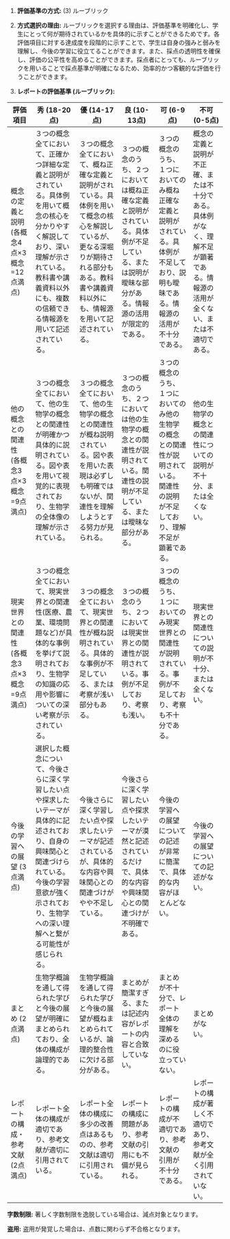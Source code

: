 1. **評価基準の方式:** (3) ルーブリック

2. **方式選択の理由:** ルーブリックを選択する理由は、評価基準を明確化し、学生にとって何が期待されているかを具体的に示すことができるためです。各評価項目に対する達成度を段階的に示すことで、学生は自身の強みと弱みを理解し、今後の学習に役立てることができます。また、採点の透明性を確保し、評価の公平性を高めることができます。採点者にとっても、ルーブリックを用いることで採点基準が明確になるため、効率的かつ客観的な評価を行うことができます。


3. **レポートの評価基準 (ルーブリック):**

| 評価項目 | 秀 (18-20点) | 優 (14-17点) | 良 (10-13点) | 可 (6-9点) | 不可 (0-5点) |
|---|---|---|---|---|---|
| 概念の定義と説明 (各概念4点×3概念=12点満点) | ３つの概念全てにおいて、正確かつ詳細な定義と説明がされている。具体例を用いて概念の核心を分かりやすく解説しており、深い理解が示されている。教科書や講義資料以外にも、複数の信頼できる情報源を用いて記述されている。 | ３つの概念全てにおいて、概ね正確な定義と説明がされている。具体例を用いて概念の核心を解説しているが、更なる深堀りが期待される部分もある。教科書や講義資料以外にも、情報源を用いて記述されている。 | ３つの概念のうち、２つにおいては概ね正確な定義と説明がされている。具体例が不足している、または説明が曖昧な部分がある。情報源の活用が限定的である。 | ３つの概念のうち、１つにおいてのみ概ね正確な定義と説明がされている。具体例が不足しており、説明も曖昧である。情報源の活用が不十分である。 | 概念の定義と説明が不正確、または不十分である。具体例がなく、理解不足が顕著である。情報源の活用が全くない、または不適切である。 |
| 他の概念との関連性 (各概念3点×3概念=9点満点) | ３つの概念全てにおいて、他の生物学の概念との関連性が明確かつ具体的に説明されている。図や表を用いて視覚的に表現されており、生物学の全体像の理解が示されている。 | ３つの概念全てにおいて、他の生物学の概念との関連性が概ね説明されている。図や表を用いた表現は必ずしも明確ではないが、関連性を理解しようとする努力が見られる。 | ３つの概念のうち、２つにおいては他の生物学の概念との関連性が説明されている。関連性の説明が不足している、または曖昧な部分がある。 | ３つの概念のうち、１つにおいてのみ他の生物学の概念との関連性が説明されている。関連性の説明が不足しており、理解不足が顕著である。 | 他の生物学の概念との関連性についての説明が不十分、または全くない。 |
| 現実世界との関連性 (各概念3点×3概念=9点満点) | ３つの概念全てにおいて、現実世界との関連性(医療、農業、環境問題など)が具体的な事例を挙げて説明されており、生物学の知識の応用や影響についての深い考察が示されている。 | ３つの概念全てにおいて、現実世界との関連性が概ね説明されている。具体的な事例が不足している、または考察が浅い部分もある。 | ３つの概念のうち、２つにおいては現実世界との関連性が説明されている。事例が不足しており、考察も浅い。 | ３つの概念のうち、１つにおいてのみ現実世界との関連性が説明されている。事例が不足しており、考察も不十分である。 | 現実世界との関連性についての説明が不十分、または全くない。 |
| 今後の学習への展望 (3点満点) | 選択した概念について、今後さらに深く学習したい点や探求したいテーマが具体的に記述されており、自身の興味関心と関連づけられている。今後の学習意欲が強く示されており、生物学への深い理解へと繋がる可能性が感じられる。 | 今後さらに深く学習したい点や探求したいテーマが記述されているが、具体的な内容や興味関心との関連づけがやや不足している。 | 今後さらに深く学習したい点や探求したいテーマが漠然と記述されているだけで、具体的な内容や興味関心との関連づけが不明確である。 | 今後の学習への展望についての記述が非常に簡潔で、具体的な内容がほとんどない。 | 今後の学習への展望についての記述がない。 |
| まとめ (2点満点) | 生物学概論を通して得られた学びと今後の展望が明確にまとめられており、全体の構成が論理的である。 | 生物学概論を通して得られた学びと今後の展望が概ねまとめられているが、論理的整合性に欠ける部分がある。 | まとめが簡潔すぎる、または記述内容がレポートの内容と合致していない。 | まとめが不十分で、レポート全体の理解を深めるのに役立っていない。 | まとめがない。 |
| レポートの構成・参考文献 (2点満点) | レポート全体の構成が適切であり、参考文献が適切に引用されている。 | レポート全体の構成に多少の改善点はあるものの、参考文献は適切に引用されている。 | レポートの構成に問題があり、参考文献の引用にも不備が見られる。 | レポートの構成が不適切であり、参考文献の引用が不十分である。 | レポートの構成が著しく不適切であり、参考文献が全く引用されていない。 |


**字数制限:**  著しく字数制限を逸脱している場合は、減点対象となります。

**盗用:**  盗用が発覚した場合は、点数に関わらず不合格となります。
